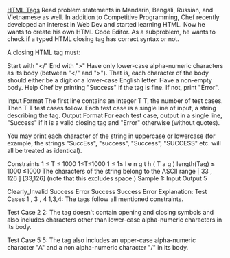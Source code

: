 [HTML Tags](https://www.codechef.com/practice/course/2-star-difficulty-problems/DIFF1500/problems/HTMLTAGS?tab=statement)
Read problem statements in Mandarin, Bengali, Russian, and Vietnamese as well.
In addition to Competitive Programming, Chef recently developed an interest in Web Dev and started learning HTML. Now he wants to create his own HTML Code Editor. As a subproblem, he wants to check if a typed HTML closing tag has correct syntax or not.

A closing HTML tag must:

Start with "</"
End with ">"
Have only lower-case alpha-numeric characters as its body (between "</" and ">"). That is, each character of the body should either be a digit or a lower-case English letter.
Have a non-empty body.
Help Chef by printing "Success" if the tag is fine. If not, print "Error".

Input Format
The first line contains an integer 
T
T, the number of test cases. Then 
T
T test cases follow.
Each test case is a single line of input, a string describing the tag.
Output Format
For each test case, output in a single line, "Success" if it is a valid closing tag and "Error" otherwise (without quotes).

You may print each character of the string in uppercase or lowercase (for example, the strings "SuccEss", "success", "Success", "SUCCESS" etc. will all be treated as identical).

Constraints
1
≤
T
≤
1000
1≤T≤1000
1
≤
1≤ 
l
e
n
g
t
h
(
T
a
g
)
length(Tag) 
≤
1000
≤1000
The characters of the string belong to the ASCII range 
[
33
,
126
]
[33,126] (note that this excludes space.)
Sample 1:
Input
Output
5 
</h1>  
Clearly_Invalid  
</singlabharat>  
</5>  
<//aA>
Success  
Error  
Success
Success
Error
Explanation:
Test Cases 
1
,
3
,
4
1,3,4: The tags follow all mentioned constraints.

Test Case 
2
2: The tag doesn't contain opening and closing symbols and also includes characters other than lower-case alpha-numeric characters in its body.

Test Case 
5
5: The tag also includes an upper-case alpha-numeric character "A" and a non alpha-numeric character "/" in its body.
